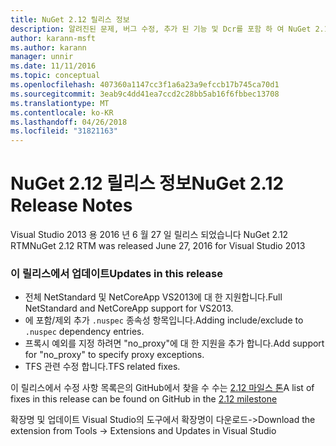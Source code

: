 ```yaml
---
title: NuGet 2.12 릴리스 정보
description: 알려진된 문제, 버그 수정, 추가 된 기능 및 Dcr를 포함 하 여 NuGet 2.12에 대 한 릴리스 정보입니다.
author: karann-msft
ms.author: karann
manager: unnir
ms.date: 11/11/2016
ms.topic: conceptual
ms.openlocfilehash: 407360a1147cc3f1a6a23a9efccb17b745ca70d1
ms.sourcegitcommit: 3eab9c4dd41ea7ccd2c28bb5ab16f6fbbec13708
ms.translationtype: MT
ms.contentlocale: ko-KR
ms.lasthandoff: 04/26/2018
ms.locfileid: "31821163"
---
```

# <a name="nuget-212-release-notes"></a><span data-ttu-id="f5159-103">NuGet 2.12 릴리스 정보</span><span class="sxs-lookup"><span data-stu-id="f5159-103">NuGet 2.12 Release Notes</span></span>

<span data-ttu-id="f5159-104">Visual Studio 2013 용 2016 년 6 월 27 일 릴리스 되었습니다 NuGet 2.12 RTM</span><span class="sxs-lookup"><span data-stu-id="f5159-104">NuGet 2.12 RTM was released June 27, 2016 for Visual Studio 2013</span></span>

### <a name="updates-in-this-release"></a><span data-ttu-id="f5159-105">이 릴리스에서 업데이트</span><span class="sxs-lookup"><span data-stu-id="f5159-105">Updates in this release</span></span>

* <span data-ttu-id="f5159-106">전체 NetStandard 및 NetCoreApp VS2013에 대 한 지원합니다.</span><span class="sxs-lookup"><span data-stu-id="f5159-106">Full NetStandard  and NetCoreApp support for VS2013.</span></span>
* <span data-ttu-id="f5159-107">에 포함/제외 추가 `.nuspec` 종속성 항목입니다.</span><span class="sxs-lookup"><span data-stu-id="f5159-107">Adding include/exclude to `.nuspec` dependency entries.</span></span>
* <span data-ttu-id="f5159-108">프록시 예외를 지정 하려면 "no_proxy"에 대 한 지원을 추가 합니다.</span><span class="sxs-lookup"><span data-stu-id="f5159-108">Add support for "no_proxy" to specify proxy exceptions.</span></span>
* <span data-ttu-id="f5159-109">TFS 관련 수정 합니다.</span><span class="sxs-lookup"><span data-stu-id="f5159-109">TFS related fixes.</span></span>

<span data-ttu-id="f5159-110">이 릴리스에서 수정 사항 목록은의 GitHub에서 찾을 수 수는 [2.12 마일스 톤](https://github.com/NuGet/Home/issues?q=milestone%3A2.12+is%3Aclosed)</span><span class="sxs-lookup"><span data-stu-id="f5159-110">A list of fixes in this release can be found on GitHub in the [2.12 milestone](https://github.com/NuGet/Home/issues?q=milestone%3A2.12+is%3Aclosed)</span></span>

<span data-ttu-id="f5159-111">확장명 및 업데이트 Visual Studio의 도구에서 확장명이 다운로드-></span><span class="sxs-lookup"><span data-stu-id="f5159-111">Download the extension from Tools -> Extensions and Updates in Visual Studio</span></span>
